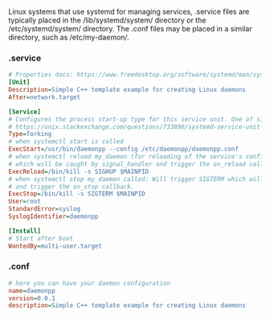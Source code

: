 Linux systems that use systemd for managing services, .service files are typically placed in the /lib/systemd/system/ directory or the /etc/systemd/system/ directory. The .conf files may be placed in a similar directory, such as /etc/my-daemon/.

### .service
```ini
# Properties docs: https://www.freedesktop.org/software/systemd/man/systemd.service.html
[Unit]
Description=Simple C++ template example for creating Linux daemons
After=network.target

[Service]
# Configures the process start-up type for this service unit. One of simple, exec, forking, oneshot, dbus, notify or idle.
# https://unix.stackexchange.com/questions/733890/systemd-service-unit-restart-on-failure-doesnt-restart-daemon
Type=forking
# when systemctl start is called
ExecStart=/usr/bin/daemonpp --config /etc/daemonpp/daemonpp.conf
# when systemctl reload my_daemon (for reloading of the service's configuration) it will trigger SIGHUP
# which will be caught by signal_handler and trigger the on_reload callback.
ExecReload=/bin/kill -s SIGHUP $MAINPID
# when systemctl stop my_daemon called: Will trigger SIGTERM which will be caught by signal_handler
# and trigger the on_stop callback.
ExecStop=/bin/kill -s SIGTERM $MAINPID
User=root
StandardError=syslog
SyslogIdentifier=daemonpp

[Install]
# Start after boot
WantedBy=multi-user.target
```


### .conf
```ini
# here you can have your daemon configuration
name=daemonpp
version=0.0.1
description=Simple C++ template example for creating Linux daemons
```
